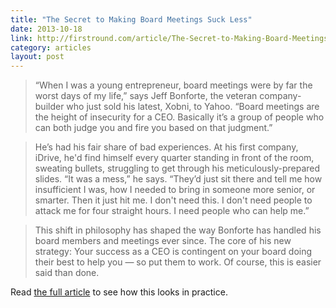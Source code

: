 ```yaml
---
title: "The Secret to Making Board Meetings Suck Less"
date: 2013-10-18
link: http://firstround.com/article/The-Secret-to-Making-Board-Meetings-Suck-Less
category: articles
layout: post
---
```


> “When I was a young entrepreneur, board meetings were by far the worst days of
my life,” says Jeff Bonforte, the veteran company-builder who just sold his
latest, Xobni, to Yahoo. “Board meetings are the height of insecurity for a CEO.
Basically it’s a group of people who can both judge you and fire you based on
that judgment.”

> He’s had his fair share of bad experiences. At his first company, iDrive, he'd
> find himself every quarter standing in front of the room, sweating bullets,
> struggling to get through his meticulously-prepared slides. “It was a mess,”
> he says. “They’d just sit there and tell me how insufficient I was, how I
> needed to bring in someone more senior, or smarter. Then it just hit me. I
> don't need this. I don't need people to attack me for four straight hours. I
> need people who can help me.”

> This shift in philosophy has shaped the way Bonforte has handled his board
> members and meetings ever since. The core of his new strategy: Your success as
> a CEO is contingent on your board doing their best to help you — so put them
> to work. Of course, this is easier said than done.

Read [the full article][1] to see how this looks in practice.

[1]: http://firstround.com/article/The-Secret-to-Making-Board-Meetings-Suck-Less
